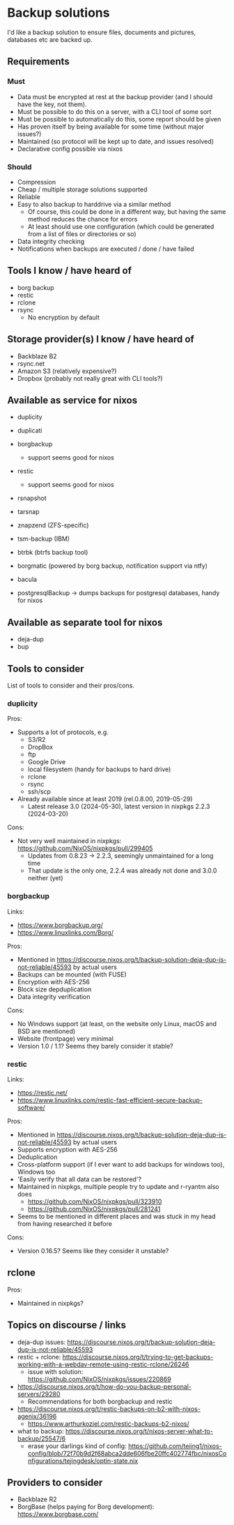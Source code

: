 # Backup solutions

I'd like a backup solution to ensure files, documents and pictures, databases etc are backed up.

## Requirements

### Must

- Data must be encrypted at rest at the backup provider (and I should have the key, not them).
- Must be possible to do this on a server, with a CLI tool of some sort
- Must be possible to automatically do this, some report should be given
- Has proven itself by being available for some time (without major issues?)
- Maintained (so protocol will be kept up to date, and issues resolved)
- Declarative config possible via nixos

### Should

- Compression
- Cheap / multiple storage solutions supported
- Reliable
- Easy to also backup to harddrive via a similar method
  - Of course, this could be done in a different way, but having the same method reduces the chance for errors
  - At least should use one configuration (which could be generated from a list of files or directories or so)
- Data integrity checking
- Notifications when backups are executed / done / have failed

## Tools I know / have heard of

- borg backup
- restic
- rclone
- rsync
  - No encryption by default

## Storage provider(s) I know / have heard of

- Backblaze B2
- rsync.net
- Amazon S3 (relatively expensive?)
- Dropbox (probably not really great with CLI tools?)

## Available as service for nixos

- duplicity
- duplicati
- borgbackup
  - support seems good for nixos
- restic
  - support seems good for nixos
- rsnapshot
- tarsnap
- znapzend (ZFS-specific)
- tsm-backup (IBM)
- btrbk (btrfs backup tool)
- borgmatic (powered by borg backup, notification support via ntfy)
- bacula

- postgresqlBackup -> dumps backups for postgresql databases, handy for nixos

## Available as separate tool for nixos

- deja-dup
- bup

## Tools to consider

List of tools to consider and their pros/cons.

### duplicity

Pros:

- Supports a lot of protocols, e.g.
  - S3/R2
  - DropBox
  - ftp
  - Google Drive
  - local filesystem (handy for backups to hard drive)
  - rclone
  - rsync
  - ssh/scp
- Already available since at least 2019 (rel.0.8.00, 2019-05-29)
  - Latest release 3.0 (2024-05-30), latest version in nixpkgs 2.2.3 (2024-03-20)

Cons:

- Not very well maintained in nixpkgs: https://github.com/NixOS/nixpkgs/pull/299405
  - Updates from 0.8.23 -> 2.2.3, seemingly unmaintained for a long time
  - That update is the only one, 2.2.4 was already not done and 3.0.0 neither (yet)

### borgbackup

Links:

- https://www.borgbackup.org/
- https://www.linuxlinks.com/Borg/

Pros:

- Mentioned in https://discourse.nixos.org/t/backup-solution-deja-dup-is-not-reliable/45593 by actual users
- Backups can be mounted (with FUSE)
- Encryption with AES-256
- Block size depduplication
- Data integrity verification

Cons:

- No Windows support (at least, on the website only Linux, macOS and BSD are mentioned)
- Website (frontpage) very minimal
- Version 1.0 / 1.1? Seems they barely consider it stable?

### restic

Links:

- https://restic.net/
- https://www.linuxlinks.com/restic-fast-efficient-secure-backup-software/

Pros:

- Mentioned in https://discourse.nixos.org/t/backup-solution-deja-dup-is-not-reliable/45593 by actual users
- Supports encryption with AES-256
- Deduplication
- Cross-platform support (if I ever want to add backups for windows too), Windows too
- 'Easily verify that all data can be restored'?
- Maintained in nixpkgs, multiple people try to update and r-ryantm also does
  - https://github.com/NixOS/nixpkgs/pull/323910
  - https://github.com/NixOS/nixpkgs/pull/281241
- Seems to be mentioned in different places and was stuck in my head from having researched it before

Cons:

- Version 0.16.5? Seems like they consider it unstable?

## rclone

Pros:

- Maintained in nixpkgs?

## Topics on discourse / links

- deja-dup issues: https://discourse.nixos.org/t/backup-solution-deja-dup-is-not-reliable/45593
- restic + rclone: https://discourse.nixos.org/t/trying-to-get-backups-working-with-a-webdav-remote-using-restic-rclone/26246
  - issue with solution: https://github.com/NixOS/nixpkgs/issues/220869
- https://discourse.nixos.org/t/how-do-you-backup-personal-servers/29280
  - Recommendations for both borgbackup and restic
- https://discourse.nixos.org/t/restic-backups-on-b2-with-nixos-agenix/36196
  - https://www.arthurkoziel.com/restic-backups-b2-nixos/
- what to backup: https://discourse.nixos.org/t/nixos-server-what-to-backup/25547/6
  - erase your darlings kind of config: https://github.com/tejing1/nixos-config/blob/72f70b9d2f68abca2dde606fbe20ffc402774fbc/nixosConfigurations/tejingdesk/optin-state.nix

## Providers to consider

- Backblaze R2
- BorgBase (helps paying for Borg development): https://www.borgbase.com/
